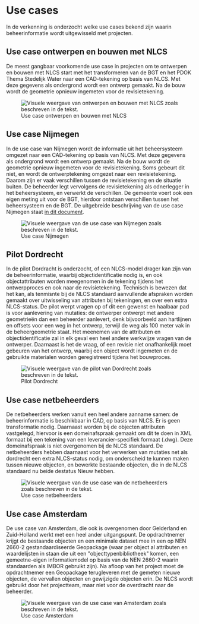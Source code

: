 # Use cases
In de verkenning is onderzocht welke use cases bekend zijn waarin beheerinformatie wordt uitgewisseld met projecten. 

## Use case ontwerpen en bouwen met NLCS
De meest gangbaar voorkomende use case in projecten om te ontwerpen en bouwen met NLCS start met het transformeren van de BGT en het PDOK Thema Stedelijk Water naar een CAD-tekening op basis van NLCS. Met deze gegevens als ondergrond wordt een ontwerp gemaakt. Na de bouw wordt de geometrie opnieuw ingemeten voor de revisietekening. 

<figure><img src="../images/ontwerpenbouwenmetnlcs.jpg" alt="Visuele weergave van ontwerpen en bouwen met NLCS zoals beschreven in de tekst.">
<figcaption>Use case ontwerpen en bouwen met NLCS</figcaption>
</figure>

## Use case Nijmegen
In de use case van Nijmegen wordt de informatie uit het beheersysteem omgezet naar een CAD-tekening op basis van NLCS. Met deze gegevens als ondergrond wordt een ontwerp gemaakt. Na de bouw wordt de geometrie opnieuw ingemeten voor de revisietekening. Soms gebeurt dit niet, en wordt de ontwerptekening omgezet naar een revisietekening. Daarom zijn er vaak verschillen tussen de revisietekening en de situatie buiten. De beheerder legt vervolgens de revisietekening als odnerlegger in het beheersysteem, en verwerkt de verschillen. De gemeente voert ook een eigen meting uit voor de BGT, hierdoor ontstaan verschillen tussen het beheersysteem en de BGT.
De uitgebreide beschrijving van de use case Nijmegen staat [in dit document](https://docs.crow.nl/use-cases-door/nijmegen/).

<figure><img src="../images/usecasenijmegen.jpg" alt="Visuele weergave van de use case van Nijmegen zoals beschreven in de tekst.">
<figcaption>Use case Nijmegen</figcaption>
</figure>

## Pilot Dordrecht
In de pilot Dordracht is onderzocht, of een NLCS-model drager kan zijn van de beheerinformatie, waarbij objectidentificatie nodig is, en ook objectattributen worden meegenomen in de tekening tijdens het ontwerpproces en ook naar de revisietekening. Technisch is bewezen dat het kan, als tenmisnte bij de NLCS standaard aanvullende afspraken worden gemaakt over uitwisseling van attributen bij tekeningen, en over een extra NLCS-status. De pilot werpt vragen op of dit een gewenst en haalbaar pad is voor aanlevering van mutaties: de ontwerper ontwerpt met andere geometrieën dan een beheerder aanlevert, denk bijvoorbeeld aan hartlijnen en offsets voor een weg in het ontwerp, terwijl de weg als 100 meter vak in de beheergeometrie staat. Het meenemen van de attributen en objectidentificatie zal in elk geval een heel andere werkwijze vragen van de ontwerper. 
Daarnaast is het de vraag, of een revisie niet onafhankelijk moet gebeuren van het ontwerp, waarbij een object wordt ingemeten en de gebruikte materialen worden geregistreerd tijdens het bouwproces. 


<figure><img src="../images/pilotdordrecht.jpg" alt="Visuele weergave van de pilot van Dordrecht zoals beschreven in de tekst.">
<figcaption>Pilot Dordrecht</figcaption>
</figure>

## Use case netbeheerders
De netbeheerders werken vanuit een heel andere aanname samen: de beheerinformatie is beschikbaar in CAD, op basis van NLCS. Er is geen transformatie nodig. Daarnaast worden bij de objecten attributen vastgelegd, hiervoor is een domeinafspraak gemaakt om dit te doen in XML formaat bij een tekening van een leverancier-specifiek formaat (.dwg). Deze domeinafspraak is niet overgenomen bij de NLCS standaard. De netbeheerders hebben daarnaast voor het verwerken van mutaties net als dordrecht een extra NLCS-status nodig, om onderscheid te kunnen maken tussen nieuwe objecten, en bewerkte bestaande objecten, die in de NLCS standaard nu beide destatus Nieuw hebben. 


<figure><img src="../images/usecasenetbeheerders.jpg" alt="Visuele weergave van de use case van de netbeheerders zoals beschreven in de tekst.">
<figcaption>Use case netbeheerders</figcaption>
</figure>

## Use case Amsterdam
De use case van Amsterdam, die ook is overgenomen door Gelderland en Zuid-Holland werkt met een heel ander uitgangspunt. De opdrachtnemer krijgt de bestaande objecten en een minimale dataset mee in een op NEN 2660-2 gestandaardiseerde Geopackage (waar per object al attributen en waardelijsten in staan die uit een "objecttypenbibliotheek" komen, een gemeetne-eigen informatiemodel op basis van de NEN 2660-2 waarin standaarden als IMBOR gebruikt zijn). Na afloop van het project moet de opdrachtnemer een Geopackage terugleveren met de gemeten nieuwe objecten, de vervallen objecten en gewijzigde objecten erin. De NLCS wordt gebruikt door het projectteam, maar niet voor de overdracht naar de beheerder.

<figure><img src="../images/usecaseamsterdam.jpg" alt="Visuele weergave van de use case van Amsterdam zoals beschreven in de tekst.">
<figcaption>Use case Amsterdam</figcaption>
</figure>